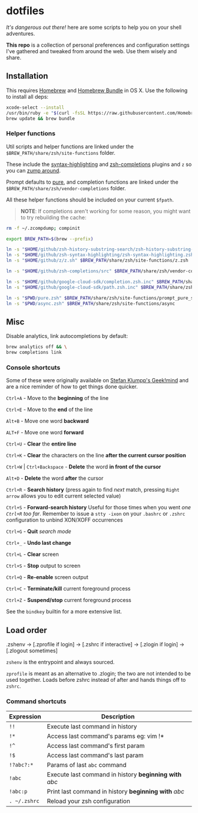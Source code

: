 # dotfiles

*It's dangerous out there!* here are some scripts to help you on your shell adventures.

**This repo** is a collection of personal preferences and configuration settings 
I've gathered and tweaked from around the web. Use them wisely and share.

## Installation

This requires [Homebrew][brew] and [Homebrew Bundle][bundle] in OS X. Use the
following to install all deps:

```bash
xcode-select --install
/usr/bin/ruby -e "$(curl -fsSL https://raw.githubusercontent.com/Homebrew/install/master/install)"
brew update && brew bundle
```

### Helper functions

Util scripts and helper functions are linked under the 
`$BREW_PATH/share/zsh/site-functions` folder.

These include the [syntax-highlighting] and [zsh-completions] plugins and `z` so
you can [zump around][z].

Prompt defaults to [pure], and completion functions are linked under the
`$BREW_PATH/share/zsh/vendor-completions` folder.

All these helper functions should be included on your current `$fpath`.

> **NOTE**: If completions aren't working for some reason, you might want to try 
> rebuilding the cache:

```bash
rm -f ~/.zcompdump; compinit
```

```bash
export BREW_PATH=$(brew --prefix)

ln -s "$HOME/github/zsh-history-substring-search/zsh-history-substring-search.zsh" $BREW_PATH/share/zsh/site-functions
ln -s "$HOME/github/zsh-syntax-highlighting/zsh-syntax-highlighting.zsh" $BREW_PATH/share/zsh/site-functions
ln -s "$HOME/github/z/z.sh" $BREW_PATH/share/zsh/site-functions/z.zsh

ln -s "$HOME/github/zsh-completions/src" $BREW_PATH/share/zsh/vendor-completions

ln -s "$HOME/github/google-cloud-sdk/completion.zsh.inc" $BREW_PATH/share/zsh/site-functions/completion.zsh
ln -s "$HOME/github/google-cloud-sdk/path.zsh.inc" $BREW_PATH/share/zsh/site-functions/path.zsh

ln -s "$PWD/pure.zsh" $BREW_PATH/share/zsh/site-functions/prompt_pure_setup
ln -s "$PWD/async.zsh" $BREW_PATH/share/zsh/site-functions/async
```

## Misc

Disable analytics, link autocompletions by default:

```bash
brew analytics off && \
brew completions link
```

### Console shortcuts

Some of these were originally available on [Stefan Klumpp's Geek!mind][geekmind]
and are a nice reminder of how to get things done quicker.

`Ctrl+A` - Move to the **beginning** of the line<p>
`Ctrl+E` - Move to the **end** of the line<p>
`Alt+B` - Move one word **backward**<p>
`ALT+F` - Move one word **forward**<p>
`Ctrl+U` - **Clear** the **entire line**<p>
`Ctrl+K` - **Clear** the characters on the line **after the current cursor position**<p>
`Ctrl+W` | `Ctrl+Backspace` - **Delete** the word **in front of the cursor**<p>
`Alt+D` - **Delete** the word **after** the cursor<p>
`Ctrl+R` - **Search history** (press again to find *next* match, pressing `Right arrow` allows you to edit current selected value)<p>
`Ctrl+S` - **Forward-search history** Useful for those times when you went *one `Ctrl+R` too far*. Remember to issue a `stty -ixon` on your `.bashrc` or `.zshrc` configuration to unbind XON/XOFF occurrences<p>
`Ctrl+G` - **Quit** *search mode*<p>
`Ctrl+_` - **Undo last change**<p>
`Ctrl+L` - **Clear** screen<p>
`Ctrl+S` - **Stop** output to screen<p>
`Ctrl+Q` - **Re-enable** screen output<p>
`Ctrl+C` - **Terminate/kill** current foreground process<p>
`Ctrl+Z` - **Suspend/stop** current foreground process<p>

See the `bindkey` builtin for a more extensive list.

## Load order

.zshenv → [.zprofile if login] → [.zshrc if interactive] → [.zlogin if login] → [.zlogout sometimes]

`zshenv` is the entrypoint and always sourced.

`zprofile` is meant as an alternative to .zlogin; the two are not intended to be
used together. Loads before zshrc instead of after and hands things off to 
`zshrc`.

### Command shortcuts

Expression   | Description                                              |
---          | ---                                                      |
`!!`         | Execute last command in history                          |
`!*`         | Access last command's params eg: vim !*                  |
`!^`         | Access last command's first param                        |
`!$`         | Access last command's last param                         |
`!?abc?:*`   | Params of last `abc` command                             |
`!abc`       | Execute last command in history **beginning with** *abc* |
`!abc:p`     | Print last command in history **beginning with** *abc*   |
`. ~/.zshrc` | Reload your zsh configuration                            |

[bundle]: https://github.com/Homebrew/homebrew-bundle
[brew]: http://brew.sh
[syntax-highlighting]: https://github.com/zsh-users/zsh-syntax-highlighting
[z]: https://github.com/rupa/z
[pure]: https://github.com/sindresorhus/pure
[zsh-completions]: https://github.com/zsh-users/zsh-completions
[geekmind]: http://www.geekmind.net/2011/01/shortcuts-to-improve-your-bash-zsh.html
